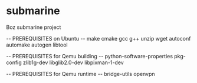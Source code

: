 # submarine
Boz submarine project

-- PREREQUISITES on Ubuntu --
make cmake gcc g++ unzip wget 
autoconf automake autogen
libtool

-- PREREQUISITES for Qemu building --
python-software-properties
pkg-config
zlib1g-dev libglib2.0-dev libpixman-1-dev

-- PREREQUISITES for Qemu runtime --
bridge-utils
openvpn

